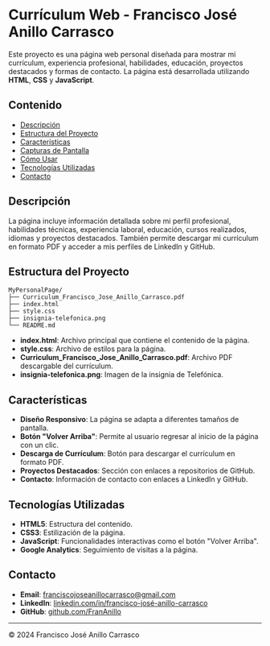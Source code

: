 # Currículum Web - Francisco José Anillo Carrasco

Este proyecto es una página web personal diseñada para mostrar mi currículum, experiencia profesional, habilidades, educación, proyectos destacados y formas de contacto. La página está desarrollada utilizando **HTML**, **CSS** y **JavaScript**.

## Contenido

- [Descripción](#descripción)
- [Estructura del Proyecto](#estructura-del-proyecto)
- [Características](#características)
- [Capturas de Pantalla](#capturas-de-pantalla)
- [Cómo Usar](#cómo-usar)
- [Tecnologías Utilizadas](#tecnologías-utilizadas)
- [Contacto](#contacto)

## Descripción

La página incluye información detallada sobre mi perfil profesional, habilidades técnicas, experiencia laboral, educación, cursos realizados, idiomas y proyectos destacados. También permite descargar mi currículum en formato PDF y acceder a mis perfiles de LinkedIn y GitHub.

## Estructura del Proyecto

```
MyPersonalPage/
├── Curriculum_Francisco_Jose_Anillo_Carrasco.pdf
├── index.html
├── style.css
├── insignia-telefonica.png
└── README.md
```

- **index.html**: Archivo principal que contiene el contenido de la página.
- **style.css**: Archivo de estilos para la página.
- **Curriculum_Francisco_Jose_Anillo_Carrasco.pdf**: Archivo PDF descargable del currículum.
- **insignia-telefonica.png**: Imagen de la insignia de Telefónica.

## Características

- **Diseño Responsivo**: La página se adapta a diferentes tamaños de pantalla.
- **Botón "Volver Arriba"**: Permite al usuario regresar al inicio de la página con un clic.
- **Descarga de Currículum**: Botón para descargar el currículum en formato PDF.
- **Proyectos Destacados**: Sección con enlaces a repositorios de GitHub.
- **Contacto**: Información de contacto con enlaces a LinkedIn y GitHub.

## Tecnologías Utilizadas

- **HTML5**: Estructura del contenido.
- **CSS3**: Estilización de la página.
- **JavaScript**: Funcionalidades interactivas como el botón "Volver Arriba".
- **Google Analytics**: Seguimiento de visitas a la página.

## Contacto

- **Email**: [franciscojoseanillocarrasco@gmail.com](mailto:franciscojoseanillocarrasco@gmail.com)
- **LinkedIn**: [linkedin.com/in/francisco-josé-anillo-carrasco](https://www.linkedin.com/in/francisco-jos%C3%A9-anillo-carrasco-805744200/)
- **GitHub**: [github.com/FranAnillo](https://github.com/FranAnillo)

---

© 2024 Francisco José Anillo Carrasco
```